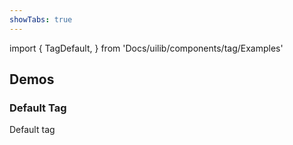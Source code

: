 ```yaml
---
showTabs: true
---
```


import {
TagDefault,
} from 'Docs/uilib/components/tag/Examples'

## Demos

### Default Tag

Default tag

<TagDefault />